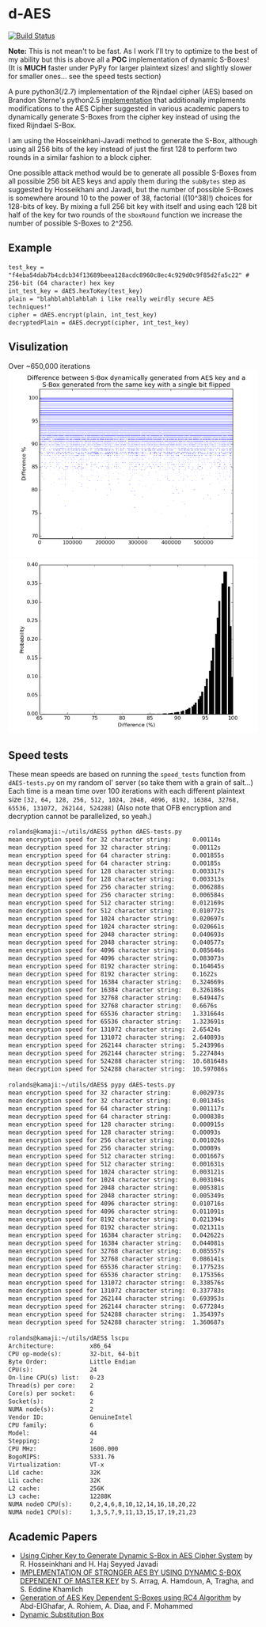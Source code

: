 d-AES
=====

[![Build Status](https://travis-ci.org/rolandshoemaker/d-AES.svg?branch=master)](https://travis-ci.org/rolandshoemaker/d-AES)

**Note:** This is not mean't to be fast. As I work I'll try to optimize to the best of my ability but this is above all a **POC** implementation of dynamic S-Boxes! (It is **MUCH** faster under PyPy for larger plaintext sizes! and slightly slower for smaller ones... see the speed tests section)

A pure python3(/2.7) implementation of the Rijndael cipher (AES) based on Brandon Sterne's python2.5 [implementation](http://brandon.sternefamily.net/2007/06/aes-tutorial-python-implementation/) that additionally implements modifications to the AES Cipher suggested in various academic papers to dynamically generate S-Boxes from the cipher key instead of using the fixed Rijndael S-Box.

I am using the Hosseinkhani-Javadi method to generate the S-Box, although using all 256 bits of the key instead of just the first 128 to perform two rounds in a similar fashion to a block cipher.

One possible attack method would be to generate all possible S-Boxes from all possible 256 bit AES keys and apply them during the `subBytes` step as suggested by Hosseikhani and Javadi, but the number of possible S-Boxes is somewhere around 10 to the power of 38, factorial ((10^38)!) choices for 128-bits of key. By mixing a full 256 bit key with itself and using each 128 bit half of the key for two rounds of the `sboxRound` function we increase the number of possible S-Boxes to 2^256. 

Example
-------
	test_key = "f4eba54dab7b4cdcb34f13689beea128acdc8960c8ec4c929d0c9f85d2fa5c22" # 256-bit (64 character) hex key
	int_test_key = dAES.hexToKey(test_key)
	plain = "blahblahblahblah i like really weirdly secure AES techniques!"
	cipher = dAES.encrypt(plain, int_test_key)
	decryptedPlain = dAES.decrypt(cipher, int_test_key)

Visulization
------------
Over ~650,000 iterations
![Scatter plot of difference between sbox generated from key and sbox generated from same key with flipped bit](scatter-graph.png)
![Histogram of difference between sbox generated from key and sbox generated from same key with flipped bit](hist-graph.png)

Speed tests
-----------

These mean speeds are based on running the `speed_tests` function from `dAES-tests.py` on my random ol' server (so take them with a grain of salt...) Each time is a mean time over 100 iterations with each different plaintext size `[32, 64, 128, 256, 512, 1024, 2048, 4096, 8192, 16384, 32768, 65536, 131072, 262144, 524288]` (Also note that OFB encryption and decryption cannot be parallelized, so yeah.)

	rolands@kamaji:~/utils/dAES$ python dAES-tests.py
	mean encryption speed for 32 character string:		0.00114s
	mean decryption speed for 32 character string:		0.00112s
	mean encryption speed for 64 character string:		0.001855s
	mean decryption speed for 64 character string:		0.00185s
	mean encryption speed for 128 character string:		0.003317s
	mean decryption speed for 128 character string:		0.003313s
	mean encryption speed for 256 character string:		0.006288s
	mean decryption speed for 256 character string:		0.006584s
	mean encryption speed for 512 character string:		0.012169s
	mean decryption speed for 512 character string:		0.010772s
	mean encryption speed for 1024 character string:	0.020697s
	mean decryption speed for 1024 character string:	0.020661s
	mean encryption speed for 2048 character string:	0.040693s
	mean decryption speed for 2048 character string:	0.040577s
	mean encryption speed for 4096 character string:	0.085646s
	mean decryption speed for 4096 character string:	0.083073s
	mean encryption speed for 8192 character string:	0.164645s
	mean decryption speed for 8192 character string:	0.1622s
	mean encryption speed for 16384 character string:	0.324669s
	mean decryption speed for 16384 character string:	0.326186s
	mean encryption speed for 32768 character string:	0.649447s
	mean decryption speed for 32768 character string:	0.6676s
	mean encryption speed for 65536 character string:	1.331664s
	mean decryption speed for 65536 character string:	1.323691s
	mean encryption speed for 131072 character string:	2.65424s
	mean decryption speed for 131072 character string:	2.640893s
	mean encryption speed for 262144 character string:	5.243996s
	mean decryption speed for 262144 character string:	5.227484s
	mean encryption speed for 524288 character string:	10.681648s
	mean decryption speed for 524288 character string:	10.597086s

	rolands@kamaji:~/utils/dAES$ pypy dAES-tests.py
	mean encryption speed for 32 character string:		0.002973s
	mean decryption speed for 32 character string:		0.001345s
	mean encryption speed for 64 character string:		0.001117s
	mean decryption speed for 64 character string:		0.000838s
	mean encryption speed for 128 character string:		0.000915s
	mean decryption speed for 128 character string:		0.00093s
	mean encryption speed for 256 character string:		0.001026s
	mean decryption speed for 256 character string:		0.00089s
	mean encryption speed for 512 character string:		0.001667s
	mean decryption speed for 512 character string:		0.001631s
	mean encryption speed for 1024 character string:	0.003121s
	mean decryption speed for 1024 character string:	0.003104s
	mean encryption speed for 2048 character string:	0.005381s
	mean decryption speed for 2048 character string:	0.005349s
	mean encryption speed for 4096 character string:	0.010716s
	mean decryption speed for 4096 character string:	0.011091s
	mean encryption speed for 8192 character string:	0.021394s
	mean decryption speed for 8192 character string:	0.021311s
	mean encryption speed for 16384 character string:	0.042622s
	mean decryption speed for 16384 character string:	0.044081s
	mean encryption speed for 32768 character string:	0.085557s
	mean decryption speed for 32768 character string:	0.086141s
	mean encryption speed for 65536 character string:	0.177523s
	mean decryption speed for 65536 character string:	0.175356s
	mean encryption speed for 131072 character string:	0.338576s
	mean decryption speed for 131072 character string:	0.337783s
	mean encryption speed for 262144 character string:	0.693953s
	mean decryption speed for 262144 character string:	0.677284s
	mean encryption speed for 524288 character string:	1.354397s
	mean decryption speed for 524288 character string:	1.360687s

	rolands@kamaji:~/utils/dAES$ lscpu
	Architecture:          x86_64
	CPU op-mode(s):        32-bit, 64-bit
	Byte Order:            Little Endian
	CPU(s):                24
	On-line CPU(s) list:   0-23
	Thread(s) per core:    2
	Core(s) per socket:    6
	Socket(s):             2
	NUMA node(s):          2
	Vendor ID:             GenuineIntel
	CPU family:            6
	Model:                 44
	Stepping:              2
	CPU MHz:               1600.000
	BogoMIPS:              5331.76
	Virtualization:        VT-x
	L1d cache:             32K
	L1i cache:             32K
	L2 cache:              256K
	L3 cache:              12288K
	NUMA node0 CPU(s):     0,2,4,6,8,10,12,14,16,18,20,22
	NUMA node1 CPU(s):     1,3,5,7,9,11,13,15,17,19,21,23

Academic Papers
---------------

* [Using Cipher Key to Generate Dynamic S-Box in AES Cipher System](http://cscjournals.org/csc/manuscript/Journals/IJCSS/volume6/Issue1/IJCSS-630.pdf) by R. Hosseinkhani and H. Haj Seyyed Javadi
* [IMPLEMENTATION OF STRONGER AES BY USING DYNAMIC S-BOX DEPENDENT OF MASTER KEY](http://www.jatit.org/volumes/Vol53No2/6Vol53No2.pdf) by S. Arrag, A. Hamdoun, A, Tragha, and S. Eddine Khamlich
* [Generation of AES Key Dependent S-Boxes using RC4 Algorithm](http://www.mtc.edu.eg/asat13/pdf/ce24.pdf) by Abd-ElGhafar, A. Rohiem, A. Diaa, and F. Mohammed
* [Dynamic Substitution Box](http://shodhganga.inflibnet.ac.in/bitstream/10603/5051/12/12_chapter%203.pdf)
